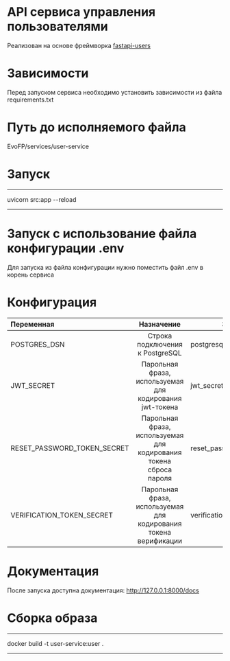 # API сервиса управления пользователями

Реализован на основе фреймворка [fastapi-users](https://fastapi-users.github.io/fastapi-users/10.1/)

# Зависимости

Перед запуском сервиса необходимо установить зависимости из файла requirements.txt

# Путь до исполняемого файла

EvoFP/services/user-service

# Запуск

---

uvicorn src:app --reload

---

# Запуск с использование файла конфигурации .env

Для запуска из файла конфигурации нужно поместить файл .env в корень сервиса

# Конфигурация

| Переменная                  |                             Назначение                             | Значение по-умолчанию                        |
| :-------------------------- | :----------------------------------------------------------------: | -------------------------------------------- |
| POSTGRES_DSN                |                  Строка подключения к PostgreSQL                   | postgresql://user:pass@localhost:5432/foobar |
| JWT_SECRET                  |      Парольная фраза, используемая для кодирования jwt-токена      | jwt_secret                                   |
| RESET_PASSWORD_TOKEN_SECRET | Парольная фраза, используемая для кодирования токена сброса пароля | reset_password_token_secret                  |
| VERIFICATION_TOKEN_SECRET   |  Парольная фраза, используемая для кодирования токена верификации  | verification_token_secret                    |

# Документация

После запуска доступна документация: http://127.0.0.1:8000/docs

# Сборка образа

---

docker build -t user-service:user .

---
